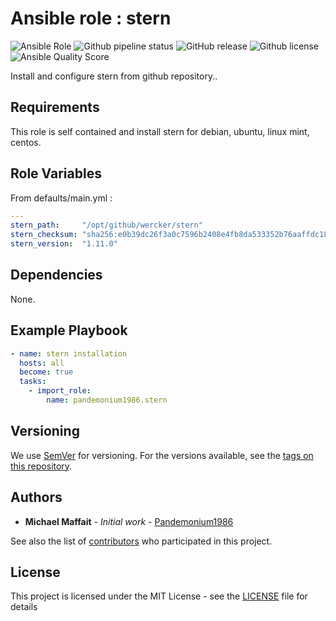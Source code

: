 # Ansible role : stern

![Ansible Role](https://img.shields.io/ansible/role/51012?logo=ansible)
![Github pipeline status](https://github.com/Pandemonium1986/ansible-role-stern/workflows/Molecule:%20Github%20actions%20pipeline/badge.svg)
![GitHub release](https://img.shields.io/github/release/Pandemonium1986/ansible-role-stern.svg?logo=github)
![Github license](https://img.shields.io/github/license/Pandemonium1986/ansible-role-stern.svg?logo=github)
![Ansible Quality Score](https://img.shields.io/ansible/quality/51012?logo=ansible)

Install and configure stern from github repository..

## Requirements

This role is self contained and install stern for debian, ubuntu, linux mint, centos.

## Role Variables

From defaults/main.yml :

```yaml
---
stern_path:     "/opt/github/wercker/stern"
stern_checksum: "sha256:e0b39dc26f3a0c7596b2408e4fb8da533352b76aaffdc18c7ad28c833c9eb7db"
stern_version:  "1.11.0"

```

## Dependencies

None.

## Example Playbook

```yaml
- name: stern installation
  hosts: all
  become: true
  tasks:
    - import_role:
        name: pandemonium1986.stern
```

## Versioning

We use [SemVer](http://semver.org/) for versioning. For the versions available, see the [tags on this repository](https://github.com/Pandemonium1986/ansible-role-stern/tags).

## Authors

-   **Michael Maffait** - _Initial work_ - [Pandemonium1986](https://github.com/Pandemonium1986)

See also the list of [contributors](https://github.com/your/project/contributors) who participated in this project.

## License

This project is licensed under the MIT License - see the [LICENSE](./LICENSE) file for details
